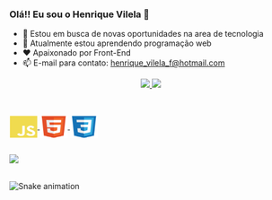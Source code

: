 ### Olá!! Eu sou o Henrique Vilela 👋


- 🔭 Estou em busca de novas oportunidades na area de tecnologia
- 🌱 Atualmente estou aprendendo programação web
- ❤️ Apaixonado por Front-End
- 📫 E-mail para contato: henrique_vilela_f@hotmail.com

<div align="center">
  <a href="https://github.com/RickVilela">
  <img height="180em" src="https://github-readme-stats.vercel.app/api?username=RickVilela&show_icons=true&theme=dracula&include_all_commits=true&count_private=true"/>
  <img height="180em" src="https://github-readme-stats.vercel.app/api/top-langs/?username=RickVilela&layout=compact&langs_count=7&theme=dracula"/>
</div>
  
  ##
  
  <div style="display: inline_block"><br>
  <img align="center" alt="Rick-Js" height="40" width="50" src="https://raw.githubusercontent.com/devicons/devicon/master/icons/javascript/javascript-plain.svg">
  <img align="center" alt="Rick-HTML" height="40" width="50" src="https://raw.githubusercontent.com/devicons/devicon/master/icons/html5/html5-original.svg">
  <img align="center" alt="Rick-CSS" height="40" width="50" src="https://raw.githubusercontent.com/devicons/devicon/master/icons/css3/css3-original.svg">
    
   ##
    
  <div> 
   <a href="htpps://www.linkedin.com/in/henrique-vilela-253938172" target="_blank"><img src="https://img.shields.io/badge/-LinkedIn-%230077B5?style=for-the-badge&logo=linkedin&logoColor=white" target="_blank"></a>
    
   ##
    
 ![Snake animation](https://github.com/RickVilela/RickVilela/blob/output/github-contribution-grid-snake.svg)
    
 </div>   
    
